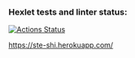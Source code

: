 ### Hexlet tests and linter status:
[![Actions Status](https://github.com/steshi/frontend-project-lvl4/workflows/hexlet-check/badge.svg)](https://github.com/steshi/frontend-project-lvl4/actions)

https://ste-shi.herokuapp.com/